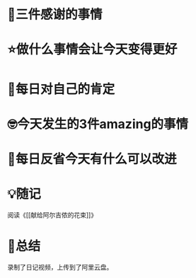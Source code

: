 # 💖三件感谢的事情

# ⭐做什么事情会让今天变得更好

# 🥇每日对自己的肯定

# 🤓今天发生的3件amazing的事情
 
# 💭每日反省今天有什么可以改进

# 💡随记
阅读《[[献给阿尔吉侬的花束]]》
# 🎈总结
录制了日记视频，上传到了阿里云盘。
